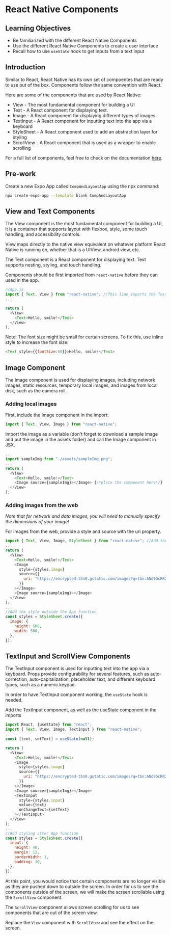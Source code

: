 # React Native Components

## Learning Objectives

* Be familiarized with the different React Native Components
* Use the different React Native Components to create a user interface
* Recall how to use `useState` hook to get inputs from a text input

## Introduction

Similar to React, React Native has its own set of compoentes that are ready to use out of the box. Components follow the same convention with React. 

Here are some of the components that are used by React Native:
* View - The most fundamental component for building a UI
* Text - A React component for displaying text.
* Image - A React component for displaying different types of images
* TextInput - A React component for inputting text into the app via a keyboard
* StyleSheet - A React component used to add an abstraction layer for styling
* ScrollView - A React component that is used as a wrapper to enable scrolling

For a full list of components, feel free to check on the documentation [here](https://reactnative.dev/docs/components-and-apis).

## Pre-work

Create a new Expo App called `CompAndLayoutApp` using the npx command:

```sh
npx create-expo-app --template blank CompAndLayoutApp
```

## View and Text Components

The View component is the most fundamental component for building a UI, it is a container that supports layout with flexbox, style, some touch handling, and accessibility controls. 


View maps directly to the native view equivalent on whatever platform React Native is running on, whether that is a UIView, android.view, etc.


The Text component is a React component for displaying text. Text supports nesting, styling, and touch handling.


Components should be first imported from `react-native` before they can used in the app.

```js
//App.js
import { Text, View } from "react-native"; //This line imports the Text and View components
...

return (
  <View>
    <Text>Hello, smile!</Text>
  </View>
);
```

Note: The font size might be small for certain screens. To fix this, use inline style to increase the font size: 

```js
<Text style={{fontSize:50}}>Hello, smile!</Text>
```

## Image Component

The Image component is used for displaying images, including network images, static resources, temporary local images, and images from local disk, such as the camera roll.

### Adding local images

First, include the Image component in the import:

```js
import { Text, View, Image } from "react-native";
```

Import the image as a variable (don't forget to download a sample image and put the image in the assets folder) and call the Image component in JSX.

```js
...
import sampleImg from "./assets/sampleImg.png";
...
return (
  <View>
    <Text>Hello, smile!</Text>
    <Image source={sampleImg}></Image> {/*place the component here*/}
  </View>
);
```

### Adding images from the web

*Note that for network and data images, you will need to manually specify the dimensions of your image!*

For images from the web, provide a style and source with the uri property. 

```js
import { Text, View, Image, StyleSheet } from "react-native"; //Add the StyleSheet in the import
...
return (
  <View>
    <Text>Hello, smile!</Text>
    <Image
      style={styles.image}
      source={{
        uri: "https://encrypted-tbn0.gstatic.com/images?q=tbn:ANd9GcRR2wcpqmDDUjViB6TEfWO-hxzaf5cwENejaQ&usqp=CAU",
      }}
    ></Image>
    <Image source={sampleImg}></Image>
  </View>
);
...
//Add the style outside the App function
const styles = StyleSheet.create({
  image: {
    height: 500,
    width: 500,
  },
});
```

## TextInput and ScrollView Components

The TextInput component is used for inputting text into the app via a keyboard. Props provide configurability for several features, such as auto-correction, auto-capitalization, placeholder text, and different keyboard types, such as a numeric keypad.

In order to have TextInput component working, the `useState` hook is needed.

Add the TextInput component, as well as the useState component in the imports

```js
import React, {useState} from "react";
import { Text, View, Image, TextInput } from "react-native";
...
const [text, setText] = useState(null);

return (
  <View>
    <Text>Hello, smile!</Text>
    <Image
      style={styles.image}
      source={{
        uri: "https://encrypted-tbn0.gstatic.com/images?q=tbn:ANd9GcRR2wcpqmDDUjViB6TEfWO-hxzaf5cwENejaQ&usqp=CAU",
      }}
    ></Image>
    <Image source={sampleImg}></Image>
    <TextInput
      style={styles.input}
      value={text}
      onChangeText={setText}
    ></TextInput>
  </View>
);
...
//Add styling after App function
const styles = StyleSheet.create({
  input: {
    height: 40,
    margin: 12,
    borderWidth: 1,
    padding: 10,
  },
});
```

At this point, you would notice that certain components are no longer visible as they are pushed down to outside the screen. In order for us to see the components outside of the screen, we will make the screen scrollable using the `ScrollView` component.

The `ScrollView` component allows screen scrolling for us to see components that are out of the screen view.

Replace the `View` component with `ScrollView` and see the effect on the screen.